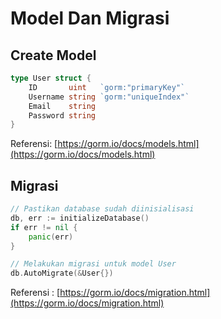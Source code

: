# Model Dan Migrasi



## Create Model

```go
type User struct {
	ID       uint   `gorm:"primaryKey"`
	Username string `gorm:"uniqueIndex"`
	Email    string
	Password string
}
```

Referensi: [https://gorm.io/docs/models.html](https://gorm.io/docs/models.html)

## Migrasi

```go
// Pastikan database sudah diinisialisasi
db, err := initializeDatabase()
if err != nil {
	panic(err)
}

// Melakukan migrasi untuk model User
db.AutoMigrate(&User{})
```

Referensi : [https://gorm.io/docs/migration.html](https://gorm.io/docs/migration.html)

